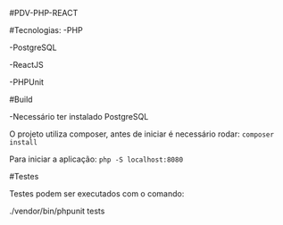 #PDV-PHP-REACT

#Tecnologias:
-PHP

-PostgreSQL

-ReactJS

-PHPUnit

#Build

-Necessário ter instalado PostgreSQL

O projeto utiliza composer, antes de iniciar é necessário rodar:
`composer install`

Para iniciar a aplicação: `php -S localhost:8080`

#Testes

Testes podem ser executados com o comando:

./vendor/bin/phpunit tests

